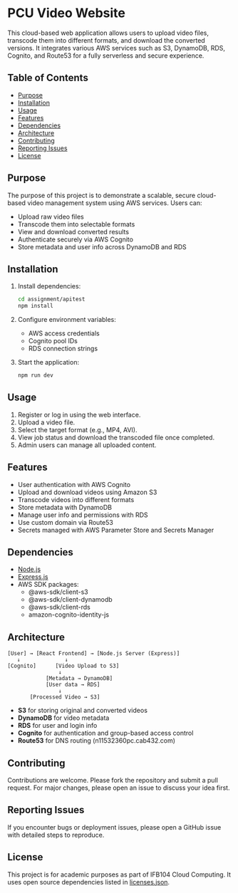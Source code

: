 # PCU Video Website

This cloud-based web application allows users to upload video files, transcode them into different formats, and download the converted versions. It integrates various AWS services such as S3, DynamoDB, RDS, Cognito, and Route53 for a fully serverless and secure experience.

## Table of Contents

- [Purpose](#purpose)
- [Installation](#installation)
- [Usage](#usage)
- [Features](#features)
- [Dependencies](#dependencies)
- [Architecture](#architecture)
- [Contributing](#contributing)
- [Reporting Issues](#reporting-issues)
- [License](#license)

## Purpose

The purpose of this project is to demonstrate a scalable, secure cloud-based video management system using AWS services. Users can:

- Upload raw video files
- Transcode them into selectable formats
- View and download converted results
- Authenticate securely via AWS Cognito
- Store metadata and user info across DynamoDB and RDS

## Installation

1. Install dependencies:

   ```bash
   cd assignment/apitest
   npm install
   ```

2. Configure environment variables:

   - AWS access credentials
   - Cognito pool IDs
   - RDS connection strings

3. Start the application:
   ```bash
   npm run dev
   ```

## Usage

1. Register or log in using the web interface.
2. Upload a video file.
3. Select the target format (e.g., MP4, AVI).
4. View job status and download the transcoded file once completed.
5. Admin users can manage all uploaded content.

## Features

- User authentication with AWS Cognito
- Upload and download videos using Amazon S3
- Transcode videos into different formats
- Store metadata with DynamoDB
- Manage user info and permissions with RDS
- Use custom domain via Route53
- Secrets managed with AWS Parameter Store and Secrets Manager

## Dependencies

- [Node.js](https://nodejs.org/)
- [Express.js](https://expressjs.com/)
- AWS SDK packages:
  - @aws-sdk/client-s3
  - @aws-sdk/client-dynamodb
  - @aws-sdk/client-rds
  - amazon-cognito-identity-js

## Architecture

```
[User] → [React Frontend] → [Node.js Server (Express)]
   ↓              ↓
[Cognito]      [Video Upload to S3]
                ↓
            [Metadata → DynamoDB]
            [User data → RDS]
                ↓
       [Processed Video → S3]
```

- **S3** for storing original and converted videos
- **DynamoDB** for video metadata
- **RDS** for user and login info
- **Cognito** for authentication and group-based access control
- **Route53** for DNS routing (n11532360pc.cab432.com)

## Contributing

Contributions are welcome. Please fork the repository and submit a pull request. For major changes, please open an issue to discuss your idea first.

## Reporting Issues

If you encounter bugs or deployment issues, please open a GitHub issue with detailed steps to reproduce.

## License

This project is for academic purposes as part of IFB104 Cloud Computing. It uses open source dependencies listed in [licenses.json](news/licenses.json).
